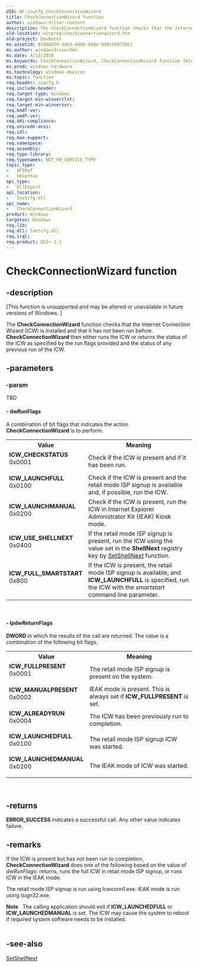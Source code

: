 ```yaml
---
UID: NF:icwcfg.CheckConnectionWizard
title: CheckConnectionWizard function
author: windows-driver-content
description: The CheckConnectionWizard function checks that the Internet Connection Wizard (ICW) is installed and that it has not been run before.
old-location: winprog\checkconnectionwizard.htm
old-project: DevNotes
ms.assetid: 81960d59-3de3-4d86-948e-939c59073bb1
ms.author: windowsdriverdev
ms.date: 4/13/2018
ms.keywords: CheckConnectionWizard, CheckConnectionWizard function [Windows API], ICW_ALREADYRUN, ICW_CHECKSTATUS, ICW_FULLPRESENT, ICW_FULL_SMARTSTART, ICW_LAUNCHEDFULL, ICW_LAUNCHEDMANUAL, ICW_LAUNCHFULL, ICW_LAUNCHMANUAL, ICW_MANUALPRESENT, ICW_USE_SHELLNEXT, icwcfg/CheckConnectionWizard, winprog.checkconnectionwizard
ms.prod: windows-hardware
ms.technology: windows-devices
ms.topic: function
req.header: icwcfg.h
req.include-header: 
req.target-type: Windows
req.target-min-winverclnt: 
req.target-min-winversvr: 
req.kmdf-ver: 
req.umdf-ver: 
req.ddi-compliance: 
req.unicode-ansi: 
req.idl: 
req.max-support: 
req.namespace: 
req.assembly: 
req.type-library: 
req.typenames: NET_FW_SERVICE_TYPE
topic_type:
-	APIRef
-	kbSyntax
api_type:
-	DllExport
api_location:
-	Inetcfg.dll
api_name:
-	CheckConnectionWizard
product: Windows
targetos: Windows
req.lib: 
req.dll: Inetcfg.dll
req.irql: 
req.product: GDI+ 1.1
---
```


# CheckConnectionWizard function


## -description


<p class="CCE_Message">[This function is unsupported and may be altered or unavailable in future  versions of Windows.  ]

The <b>CheckConnectionWizard</b> function checks that the Internet Connection Wizard (ICW) is installed  and that it has not been run
            before.  <b>CheckConnectionWizard</b> then either runs the  ICW or returns the status of the ICW as specified by  the run flags provided and the status of any previous run of the ICW.


## -parameters




### -param

TBD




#### - dwRunFlags

A combination of bit flags that indicates the action <b>CheckConnectionWizard</b> is to perform.

<table>
<tr>
<th>Value</th>
<th>Meaning</th>
</tr>
<tr>
<td width="40%"><a id="ICW_CHECKSTATUS"></a><a id="icw_checkstatus"></a><dl>
<dt><b>ICW_CHECKSTATUS</b></dt>
<dt>0x0001</dt>
</dl>
</td>
<td width="60%">
Check if the ICW is present and if it
                                    has been run.

</td>
</tr>
<tr>
<td width="40%"><a id="ICW_LAUNCHFULL"></a><a id="icw_launchfull"></a><dl>
<dt><b>ICW_LAUNCHFULL</b></dt>
<dt>0x0100</dt>
</dl>
</td>
<td width="60%">
Check if the ICW is present and the retail mode ISP signup
                                    is available and, if
                                    possible, run the ICW.

</td>
</tr>
<tr>
<td width="40%"><a id="ICW_LAUNCHMANUAL"></a><a id="icw_launchmanual"></a><dl>
<dt><b>ICW_LAUNCHMANUAL</b></dt>
<dt>0x0200</dt>
</dl>
</td>
<td width="60%">
Check if the ICW is present, run the ICW in Internet Explorer Administrator Kit (IEAK) Kiosk mode.

</td>
</tr>
<tr>
<td width="40%"><a id="_ICW_USE_SHELLNEXT"></a><a id="_icw_use_shellnext"></a><dl>
<dt><b> ICW_USE_SHELLNEXT</b></dt>
<dt>0x0400</dt>
</dl>
</td>
<td width="60%">
 If the retail mode ISP signup is present, run the ICW using the value set in the <b>ShellNext</b> registry key by <a href="https://msdn.microsoft.com/f08753b2-9666-498d-aee4-8eb2c7f0d95b">SetShellNext</a> function.

</td>
</tr>
<tr>
<td width="40%"><a id="ICW_FULL_SMARTSTART"></a><a id="icw_full_smartstart"></a><dl>
<dt><b>ICW_FULL_SMARTSTART</b></dt>
<dt>0x800</dt>
</dl>
</td>
<td width="60%">
If the ICW is present, the retail mode ISP signup 
                                    is available, and <b>ICW_LAUNCHFULL</b> is
                                    specified, run the ICW with the <i>smartstart</i> command line parameter.

</td>
</tr>
</table>
 


#### - lpdwReturnFlags

<b>DWORD</b> in which the results of the call are returned.  The value is  a
                combination of the following bit flags.

<table>
<tr>
<th>Value</th>
<th>Meaning</th>
</tr>
<tr>
<td width="40%"><a id="ICW_FULLPRESENT"></a><a id="icw_fullpresent"></a><dl>
<dt><b>ICW_FULLPRESENT</b></dt>
<dt>0x0001</dt>
</dl>
</td>
<td width="60%">
The retail mode ISP signup  is present on the system.

</td>
</tr>
<tr>
<td width="40%"><a id="ICW_MANUALPRESENT"></a><a id="icw_manualpresent"></a><dl>
<dt><b>ICW_MANUALPRESENT</b></dt>
<dt>0x0002</dt>
</dl>
</td>
<td width="60%">
IEAK mode is present.  This is
                                    always  set if <b>ICW_FULLPRESENT</b> is set.

</td>
</tr>
<tr>
<td width="40%"><a id="ICW_ALREADYRUN"></a><a id="icw_alreadyrun"></a><dl>
<dt><b>ICW_ALREADYRUN</b></dt>
<dt>0x0004</dt>
</dl>
</td>
<td width="60%">
The ICW has been previously run to completion.

</td>
</tr>
<tr>
<td width="40%"><a id="ICW_LAUNCHEDFULL"></a><a id="icw_launchedfull"></a><dl>
<dt><b>ICW_LAUNCHEDFULL</b></dt>
<dt>0x0100</dt>
</dl>
</td>
<td width="60%">
The retail mode ISP signup  ICW was started.

</td>
</tr>
<tr>
<td width="40%"><a id="ICW_LAUNCHEDMANUAL"></a><a id="icw_launchedmanual"></a><dl>
<dt><b>ICW_LAUNCHEDMANUAL</b></dt>
<dt>0x0200</dt>
</dl>
</td>
<td width="60%">
The IEAK mode of ICW was started.

</td>
</tr>
</table>
 


## -returns



<b>ERROR_SUCCESS</b> indicates a successful call.
            Any other value indicates failure.




## -remarks



If the ICW is present but has not been run to completion, <b>CheckConnectionWizard</b> does one of
            the following based on the value of <i>dwRunFlags</i>:  returns, runs
            the full ICW in retail mode ISP signup, or runs ICW in the IEAK mode.

The retail mode ISP signup  is run using Icwconn1.exe. IEAK mode is run using Isign32.exe.

<div class="alert"><b>Note</b>   The calling application should exit if <b>ICW_LAUNCHEDFULL</b> or
                    <b>ICW_LAUNCHEDMANUAL</b> is set.  The ICW may cause the system to
                    reboot if required system software needs to be installed.</div>
<div> </div>



## -see-also




<a href="https://msdn.microsoft.com/f08753b2-9666-498d-aee4-8eb2c7f0d95b">SetShellNext</a>
 

 

